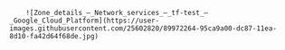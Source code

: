 
		![Zone_details_–_Network_services_–_tf-test_–_Google_Cloud_Platform](https://user-images.githubusercontent.com/25602820/89972264-95ca9a00-dc87-11ea-8d10-fa42d64f68de.jpg)

	
